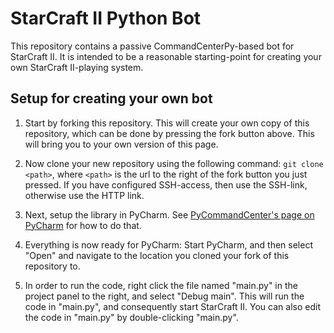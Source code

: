 # StarCraft II Python Bot
This repository contains a passive CommandCenterPy-based bot for StarCraft II. It is intended to be a reasonable starting-point for creating your own StarCraft II-playing system.

## Setup for creating your own bot
1. Start by forking this repository. This will create your own copy of this repository, which can be done by pressing the fork button above. This will bring you to your own version of this page.

2. Now clone your new repository using the following command: `git clone <path>`, where `<path>` is the url to the right of the fork button you just pressed. If you have configured SSH-access, then use the SSH-link, otherwise use the HTTP link.

3. Next, setup the library in PyCharm. See [PyCommandCenter's page on PyCharm] for how to do that.

4. Everything is now ready for PyCharm: Start PyCharm, and then select "Open" and navigate to the location you cloned your fork of this repository to.

5. In order to run the code, right click the file named "main.py" in the project panel to the right, and select "Debug main". This will run the code in "main.py", and consequently start StarCraft II. You can also edit the code in "main.py" by double-clicking "main.py".


[PyCommandCenter's page on PyCharm]: https://gitlab.ida.liu.se/course-starcraft-ai/pycommandcenter/blob/master/pycharm.md
